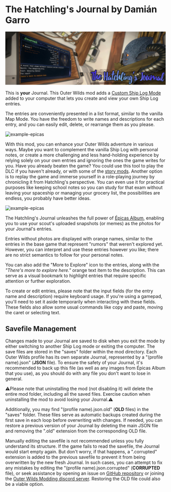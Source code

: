 # The Hatchling's Journal by Damián Garro

![thumbnail](images/thumbnail.jpg)

This is **your** Journal. This Outer Wilds mod adds a [Custom Ship Log Mode](https://outerwildsmods.com/mods/customshiplogmodes/) added to your computer that lets you create and view your own Ship Log entries.

The entries are conveniently presented in a list format, similar to the vanilla Map Mode. You have the freedom to write names and descriptions for each entry, and you can easily edit, delete, or rearrange them as you please.

![example-epicas](images/epicas-example.gif)

With this mod, you can enhance your Outer Wilds adventure in various ways. Maybe you want to complement the vanilla Ship Log with personal notes, or create a more challenging and less hand-holding experience by relying solely on your own entries and ignoring the ones the game writes for you. Have you already beaten the game? You could use this tool to play the DLC if you haven't already, or with some of the [story mods](https://outerwildsmods.com/mods/?tag=story). Another option is to replay the game and immerse yourself in a role-playing journey by chronicling it from Hatchling's perspective. You can even use it for practical purposes like keeping school notes so you can study for that exam without leaving your spaceship or managing your grocery list, the possibilities are endless, you probably have better ideas.

![example-epicas](images/epicas-example.gif)

The Hatchling's Journal unleashes the full power of [Épicas Album](https://outerwildsmods.com/mods/picasalbum/), enabling you to use your scout's uploaded snapshots (or memes) as the photos for your Journal's entries.

Entries without photos are displayed with orange names, similar to the entries in the base game that represent "rumors" that weren't explored yet. However, you can interpret and use these entries however you like; there are no strict semantics to follow for your personal notes.

You can also add the "More to Explore" icon to the entries, along with the  *"There's more to explore here."* orange text item to the description. This can serve as a visual bookmark to highlight entries that require specific attention or further exploration.

To create or edit entries, please note that the input fields (for the entry name and description) require keyboard usage. If you're using a gamepad, you'll need to set it aside temporarily when interacting with these fields. These fields also allow some usual commands like copy and paste, moving the caret or selecting text.

## Savefile Management

Changes made to your Journal are saved to disk when you exit the mode by either switching to another Ship Log mode or exiting the computer. The save files are stored in the "saves" folder within the mod directory. Each Outer Wilds profile has its own separate Journal, represented by a "(profile name).json" (**JSON** file). To ensure the safety of your Journal, it's recommended to back up this file (as well as any images from Épicas Album that you use), as you should do with any file you don't want to lose in general.

⚠️Please note that uninstalling the mod (not disabling it) will delete the entire mod folder, including all the saved files. Exercise caution when uninstalling the mod to avoid losing your Journal.⚠️

Additionally, you may find "(profile name).json.old" (**OLD** files) in the "saves" folder. These files serve as automatic backups created during the first save in each loop before overwriting with changes. If needed, you can restore a previous version of your Journal by deleting the main JSON file and removing the ".old" extension from the corresponding OLD file.

Manually editing the savefile is not recommended unless you fully understand its structure. If the game fails to read the savefile, the Journal would start empty again. But don't worry, if that happens, a ".corrupted" extension is added to the previous savefile to prevent it from being overwritten by the new fresh Journal.  In such cases, you can attempt to fix any mistakes by editing the "(profile name).json.corrupted" (**CORRUPTED** file), or seek assistance by opening an issue on [GitHub repository](https://github.com/dgarroDC/Journal/issues) or joining the [Outer Wilds Modding discord server](https://discord.gg/CRfxGWJG24). Restoring the OLD file could also be a viable option.
